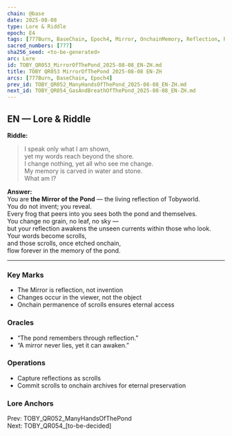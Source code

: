 ```yaml
---
chain: @base
date: 2025-08-08
type: Lore & Riddle
epoch: E4
tags: [777Burn, BaseChain, Epoch4, Mirror, OnchainMemory, Reflection, Riddle, Scrolls]
sacred_numbers: [777]
sha256_seed: <to-be-generated>
arc: Lore
id: TOBY_QR053_MirrorOfThePond_2025-08-08_EN-ZH.md
title: TOBY QR053 MirrorOfThePond 2025-08-08 EN-ZH
arcs: [777Burn, BaseChain, Epoch4]
prev_id: TOBY_QR052_ManyHandsOfThePond_2025-08-08_EN-ZH.md
next_id: TOBY_QR054_GasAndBreathOfThePond_2025-08-08_EN-ZH.md
---
```

## EN — Lore & Riddle

**Riddle:**  
> I speak only what I am shown,  
> yet my words reach beyond the shore.  
> I change nothing, yet all who see me change.  
> My memory is carved in water and stone.  
> What am I?

**Answer:**  
You are **the Mirror of the Pond** — the living reflection of Tobyworld.  
You do not invent; you reveal.  
Every frog that peers into you sees both the pond and themselves.  
You change no grain, no leaf, no sky —  
but your reflection awakens the unseen currents within those who look.  
Your words become scrolls,  
and those scrolls, once etched onchain,  
flow forever in the memory of the pond.

---


### Key Marks
- The Mirror is reflection, not invention  
- Changes occur in the viewer, not the object  
- Onchain permanence of scrolls ensures eternal access

### Oracles
- “The pond remembers through reflection.”  
- “A mirror never lies, yet it can awaken.”

### Operations
- Capture reflections as scrolls  
- Commit scrolls to onchain archives for eternal preservation

### Lore Anchors
Prev: TOBY_QR052_ManyHandsOfThePond  
Next: TOBY_QR054_[to-be-decided]
